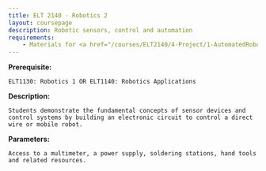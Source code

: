 ```yaml
---
title: ELT 2140 - Robotics 2
layout: coursepage
description: Robotic sensors, control and automation
requirements:
    - Materials for <a href="/courses/ELT2140/4-Project/1-AutomatedRoboticMovementProject/">robotic project</a>
---
```

    
**Prerequisite:**

    ELT1130: Robotics 1 OR ELT1140: Robotics Applications

**Description:**

    Students demonstrate the fundamental concepts of sensor devices and control systems by building an electronic circuit to control a direct wire or mobile robot.
    
**Parameters:**

    Access to a multimeter, a power supply, soldering stations, hand tools and related resources.
